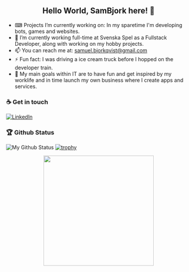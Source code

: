 <h2 align="center"> Hello World, SamBjork here! 👋 </h2>

- ⌨ Projects I’m currently working on: In my sparetime I'm developing bots, games and websites.
- 🌱 I’m currently working full-time at Svenska Spel as a Fullstack Developer, along with working on my hobby projects.
- 📫 You can reach me at: samuel.bjorkqvist@gmail.com
- ⚡ Fun fact: I was driving a ice cream truck before I hopped on the developer train.
- 🥅 My main goals within IT are to have fun and get inspired by my worklife and in time launch my own business where I create apps and services. 

### ☕ Get in touch
[![LinkedIn](https://img.shields.io/badge/LinkedIn-blue?style=flat&logo=linkedin&labelColor=blue)](https://www.linkedin.com/in/samuel-b-954622a9/)

### 🏆 Github Status
![My Github Status](https://github-readme-stats.vercel.app/api?username=sambjork&show_icons=true&hide_border=true)
[![trophy](https://github-profile-trophy.vercel.app/?username=sambjork)](https://github.com/sambjork/github-profile-trophy)

<p align="center">
  <img width="300" src="https://media.giphy.com/media/ZVik7pBtu9dNS/giphy.gif">
</p>

